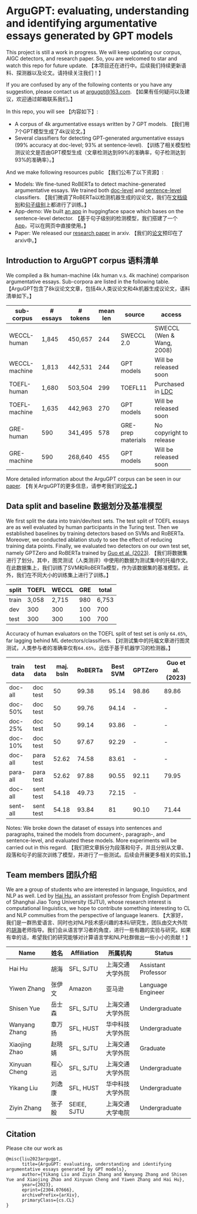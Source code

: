 # ArguGPT: evaluating, understanding and identifying argumentative essays generated by GPT models

This project is still a work in progress. We will keep updating our corpus, AIGC detectors, and research paper. So, you are welcomed to star and watch this repo for future update. 【本项目还在进行中。后续我们持续更新语料、探测器以及论文。请持续关注我们！】

If you are confused by any of the following contents or you have any suggestion, please contact us at argugpt@163.com. 【如果有任何疑问以及建议，欢迎通过邮箱联系我们。】

In this repo, you will see 【内容如下】:

- A corpus of 4k argumentative essays written by 7 GPT models. 【我们用7个GPT模型生成了4k议论文。】
- Several classifiers for detecting GPT-generated argumentative essays (99% accuracy at doc-level; 93% at sentence-level). 【训练了相关模型检测议论文是否由GPT模型生成（文章检测达到99%的准确率，句子检测达到93%的准确率）。】

And we make following resources public 【我们公布了以下资源】:

- Models: We fine-tuned RoBERTa to detect machine-generated argumentative essays. We trained both [doc-level](https://huggingface.co/SJTU-CL/RoBERTa-large-ArguGPT) and [sentence-level](https://huggingface.co/SJTU-CL/RoBERTa-large-ArguGPT-sent) classifiers. 【我们微调了RoBERTa以检测机器生成的议论文，我们在[文档级别](https://huggingface.co/SJTU-CL/RoBERTa-large-ArguGPT)和[句子级别](https://huggingface.co/SJTU-CL/RoBERTa-large-ArguGPT-sent)上都进行了训练。】
- App-demo: We built [an app](https://huggingface.co/spaces/SJTU-CL/argugpt-detector) in huggingface space which bases on the sentence-level detector. 【基于句子级别的检测模型，我们搭建了一个[App](https://huggingface.co/spaces/SJTU-CL/argugpt-detector)，可以在网页中直接使用。】
- Paper: We released our [research paper](https://arxiv.org/abs/2304.07666) in arxiv. 【我们的[论文](https://arxiv.org/abs/2304.07666)预印在了arxiv中。】


## Introduction to ArguGPT corpus 语料清单

We compiled a 8k human-machine (4k human v.s. 4k machine) comparison argumentative essays. Sub-corpora are listed in the following table. 【ArguGPT包含了8k议论文文章，包括4k人类议论文和4k机器生成议论文，语料清单如下。】

| sub-corpus    | # essays | # tokens | mean len | source             | access                                                       |
|---------------|----------|----------|----------|--------------------|--------------------------------------------------------------|
| WECCL-human   | 1,845    | 450,657  | 244      | SWECCL 2.0         | SWECCL (Wen & Wang, 2008)                                    |
| WECCL-machine | 1,813    | 442,531  | 244      | GPT models         | Will be released soon                                        |
| TOEFL-human   | 1,680    | 503,504  | 299      | TOEFL11            | Purchased in [LDC](https://catalog.ldc.upenn.edu/LDC2014T06) |
| TOEFL-machine | 1,635    | 442,963  | 270      | GPT models         | Will be released soon                                        |
| GRE-human     | 590      | 341,495  | 578      | GRE-prep materials | No copyright to release                                      |
| GRE-machine   | 590      | 268,640  | 455      | GPT models         | Will be released soon                                        |

More detailed information about the ArguGPT corpus can be seen in our [paper](https://arxiv.org/abs/2304.07666). 【有关ArguGPT的更多信息，请参考我们的[论文](https://arxiv.org/abs/2304.07666)。】


## Data split and baseline 数据划分及基准模型

We first split the data into train/dev/test sets. The test split of TOEFL essays are as well evaluated by human participants in the Turing test. Then we established baselines by training detectors based on SVMs and RoBERTa. Moreover, we conducted ablation study to see the effect of reducing training data points. Finally, we evaluated two detectors on our own test set, namely GPTZero and RoBERTa trained by [Guo et al. (2023)](https://github.com/Hello-SimpleAI/chatgpt-comparison-detection). 【我们将数据集进行了划分。其中，图灵测试（人类测评）中使用的数据为测试集中的托福作文。在此数据集上，我们训练了SVM和RoBERTa模型，作为该数据集的基准模型。此外，我们在不同大小的训练集上进行了训练。】


| split | TOEFL | WECCL | GRE | total |
|-------|-------|-------|-----|-------|
| train | 3,058 | 2,715 | 980 | 6,753 |
| dev   | 300   | 300   | 100 | 700   |
| test  | 300   | 300   | 100 | 700   |


Accuracy of human evaluators on the TOEFL split of test set is only `64.65%`, far lagging behind ML detectors/classifiers. 【对测试集中的托福文章进行图灵测试，人类参与者的准确率仅有`64.65%`，远低于基于机器学习的检测器。】


| train data | test data | maj. bsln | RoBERTa | Best SVM | GPTZero | Guo et al. (2023) |
|------------|-----------|-----------|---------|----------|---------|-------------------|
| doc-all    | doc test  | 50        | 99.38   | 95.14    | 98.86   | 89.86             |
| doc-50%    | doc test  | 50        | 99.76   | 94.14    | -       | -                 |
| doc-25%    | doc test  | 50        | 99.14   | 93.86    | -       | -                 |
| doc-10%    | doc test  | 50        | 97.67   | 92.29    | -       | -                 |
| doc-all    | para test | 52.62     | 74.58   | 83.61    | -       | -                 |
| para-all   | para test | 52.62     | 97.88   | 90.55    | 92.11   | 79.95             |
| doc-all    | sent test | 54.18     | 49.73   | 72.15    | -       |                   |
| sent-all   | sent test | 54.18     | 93.84   | 81       | 90.10   | 71.44             |


Notes: We broke down the dataset of essays into sentences and paragraphs, trained the models from document-, paragraph-, and sentence-level, and evaluated these models. More experiments will be carried out in this regard. 【我们把文章拆分为段落和句子，并且分别从文章、段落和句子的层次训练了模型，并进行了一些测试。后续会开展更多相关的实验。】

## Team members 团队介绍

We are a group of students who are interested in language, linguistics, and NLP as well. Led by [Hai Hu](https://huhailinguist.github.io/), an assistant professor from English Department of Shanghai Jiao Tong University (SJTU), whose research interest is computational linguistics, we hope to contribute something interesting to CL and NLP commuities from the perspective of language leaners.  【大家好，我们是一群热爱语言、同时也对NLP技术感兴趣的本科/研究生，团队由交大外院的[胡海](https://huhailinguist.github.io/)老师指导。我们会从语言学习者的角度，进行一些有趣的实验与研究。如果有幸的话，希望我们的研究能够对计算语言学和NLP社群做出一些小小的贡献！】


| Name          | 姓名           | Affiliation | 所属机构       | Status              |
|---------------|---------------|-------------|---------------|---------------------|
| Hai Hu        | 胡海           | SFL, SJTU   | 上海交通大学外院 | Assistant Professor |
| Yiwen Zhang   | 张伊文         | Amazon      | 亚马逊         | Language Engineer   |
| Shisen Yue    | 岳士森         | SFL, SJTU   | 上海交通大学外院 | Undergraduate       |
| Wanyang Zhang | 章万扬         | SFL, HUST   | 华中科技大学外院 | Undergraduate       |
| Xiaojing Zhao | 赵晓婧         | SFL, SJTU   | 上海交通大学外院 | Graduate            |
| Xinyuan Cheng | 程心远         | SFL, SJTU   | 上海交通大学外院 | Undergraduate       |
| Yikang Liu    | 刘逸康         | SFL, HUST   | 华中科技大学外院 | Undergraduate       |
| Ziyin Zhang   | 张子殷         | SEIEE, SJTU | 上海交通大学电院 | Undergraduate       |


## Citation

Please cite our work as  

```
@misc{liu2023argugpt,
      title={ArguGPT: evaluating, understanding and identifying argumentative essays generated by GPT models}, 
      author={Yikang Liu and Ziyin Zhang and Wanyang Zhang and Shisen Yue and Xiaojing Zhao and Xinyuan Cheng and Yiwen Zhang and Hai Hu},
      year={2023},
      eprint={2304.07666},
      archivePrefix={arXiv},
      primaryClass={cs.CL}
}

```
